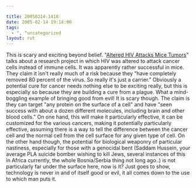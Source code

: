 ```yaml
---

title: 20050214-1418
date: 2005-02-14 19:18:00
tags:
  - ", "uncategorized
layout: rut
---
```


This is scary and exciting beyond belief.  "<a href="http://www.wired.com/news/medtech/0,1286,66579,00.html?tw=wn_tophead_1">Altered
HIV Attacks Mice Tumors</a>" talks about a research project in which
HIV was altered to attack cancer cells instead of immune cells.
It was apparently rather successful in mice.  They claim it isn't
really much of a risk because they "have completely removed 80
percent of the virus. So really it's just a carrier."  Obviously a
potential cure for cancer needs nothing else to be exciting really,
but this is especially so because they are building a cure from
a plague.  What a mind-boggling example of bringing good from evil!
It is scary though.  The claim is they can target "any protein on
the surface of a cell" and have "seen success with about a dozen
different molecules, including brain and other blood cells."
On one hand, this will make it particularly effective, it can
be customized for the various cancers, making it potentially
particularly effective, assuming there is a way to tell the
difference between the cancer cell and the normal cell from the
cell surface for any given type of cell.  On the other hand though,
the potential for biological weaponry of particular nastiness,
especially for those with a genocidal bent (Saddam Hussein, your
average PLA suicide bomber wishing to kill Jews, several instances
of this in Africa currently, the whole Bosnia/Serbia thing not long
ago..) is not particularly far under the surface here, now is it?
Just goes to show, technology is never in and of itself good or evil,
it all comes down to the use to which man puts it.

